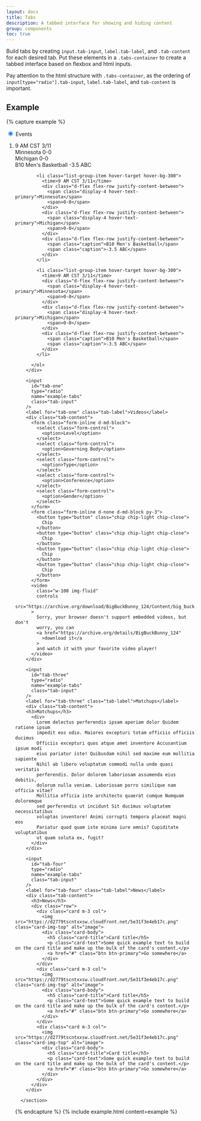 ```yaml
---
layout: docs
title: Tabs
description: A tabbed interface for showing and hiding content
group: components
toc: true
---
```


Build tabs by creating `input.tab-input`, `label.tab-label`, and
`.tab-content` for each desired tab. Put these elements in a `.tabs-container`
to create a tabbed interface based on flexbox and html inputs.

Pay attention to the html structure
with `.tabs-container`, as the ordering of `input[type="radio"].tab-input`,
`label.tab-label`, and `tab-content` is important.

## Example

{% capture example %}

<section class="tabs-container">
        <input
          id="tab-two"
          type="radio"
          name="example-tabs"
          checked="checked"
          class="tab-input"
        />
        <label for="tab-two" class="tab-label">Events</label>
        <div class="tab-content h-100 overflow-y-auto">
          <ol class="list-group list-group-flush">
            <li class="list-group-item hover-target hover-bg-300">
              <time>9 AM CST 3/11</time>
              <div class="d-flex flex-row justify-content-between">
                <span class="display-4 hover-text-primary">Minnesota</span>
                <span>0-0</span>
              </div>
              <div class="d-flex flex-row justify-content-between">
                <span class="display-4 hover-text-primary">Michigan</span>
                <span>0-0</span>
              </div>
              <div class="d-flex flex-row justify-content-between">
                <span class="caption">B10 Men's Basketball</span>
                <span class="caption">-3.5 ABC</span>
              </div>
            </li>

            <li class="list-group-item hover-target hover-bg-300">
              <time>9 AM CST 3/11</time>
              <div class="d-flex flex-row justify-content-between">
                <span class="display-4 hover-text-primary">Minnesota</span>
                <span>0-0</span>
              </div>
              <div class="d-flex flex-row justify-content-between">
                <span class="display-4 hover-text-primary">Michigan</span>
                <span>0-0</span>
              </div>
              <div class="d-flex flex-row justify-content-between">
                <span class="caption">B10 Men's Basketball</span>
                <span class="caption">-3.5 ABC</span>
              </div>
            </li>

            <li class="list-group-item hover-target hover-bg-300">
              <time>9 AM CST 3/11</time>
              <div class="d-flex flex-row justify-content-between">
                <span class="display-4 hover-text-primary">Minnesota</span>
                <span>0-0</span>
              </div>
              <div class="d-flex flex-row justify-content-between">
                <span class="display-4 hover-text-primary">Michigan</span>
                <span>0-0</span>
              </div>
              <div class="d-flex flex-row justify-content-between">
                <span class="caption">B10 Men's Basketball</span>
                <span class="caption">-3.5 ABC</span>
              </div>
            </li>

          </ol>
        </div>

        <input
          id="tab-one"
          type="radio"
          name="example-tabs"
          class="tab-input"
        />
        <label for="tab-one" class="tab-label">Videos</label>
        <div class="tab-content">
          <form class="form-inline d-md-block">
            <select class="form-control">
              <option>Level</option>
            </select>
            <select class="form-control">
              <option>Governing Body</option>
            </select>
            <select class="form-control">
              <option>Type</option>
            </select>
            <select class="form-control">
              <option>Conference</option>
            </select>
            <select class="form-control">
              <option>Gender</option>
            </select>
          </form>
          <form class="form-inline d-none d-md-block py-3">
            <button type="button" class="chip chip-light chip-close">
              Chip
            </button>
            <button type="button" class="chip chip-light chip-close">
              Chip
            </button>
            <button type="button" class="chip chip-light chip-close">
              Chip
            </button>
            <button type="button" class="chip chip-light chip-close">
              Chip
            </button>
          </form>
          <video
            class="w-100 img-fluid"
            controls
            src="https://archive.org/download/BigBuckBunny_124/Content/big_buck_bunny_720p_surround.mp4"
          >
            Sorry, your browser doesn't support embedded videos, but don't
            worry, you can
            <a href="https://archive.org/details/BigBuckBunny_124"
              >download it</a
            >
            and watch it with your favorite video player!
          </video>
        </div>

        <input
          id="tab-three"
          type="radio"
          name="example-tabs"
          class="tab-input"
        />
        <label for="tab-three" class="tab-label">Matchups</label>
        <div class="tab-content">
        <h3>Matchups</h3>
          <div>
            Lorem delectus perferendis ipsam aperiam dolor Quidem ratione ipsum
            impedit eos odio. Maiores excepturi totam officiis officiis ducimus
            Officiis excepturi quos atque amet inventore Accusantium ipsum modi
            eius pariatur iste! Quibusdam nihil sed maxime eum mollitia sapiente
            Nihil ab libero voluptatum commodi nulla unde quasi veritatis
            perferendis. Dolor dolorem laboriosam assumenda eius debitis,
            dolorum nulla veniam. Laboriosam porro similique nam officia vitae?
            Mollitia officia iste architecto quaerat cumque Numquam doloremque
            sed perferendis ut incidunt Sit ducimus voluptatem necessitatibus
            voluptas inventore! Animi corrupti tempora placeat magni eos
            Pariatur quod quam iste minima iure omnis? Cupiditate voluptatibus
            ut quam soluta ex, fugit?
          </div>
        </div>

        <input
          id="tab-four"
          type="radio"
          name="example-tabs"
          class="tab-input"
        />
        <label for="tab-four" class="tab-label">News</label>
        <div class="tab-content">
          <h3>News</h3>
          <div class="row">
            <div class="card m-3 col">
              <img src="https://d2779tscntxxsw.cloudfront.net/5e31f3e4eb17c.png" class="card-img-top" alt="image">
              <div class="card-body">
                <h5 class="card-title">Card title</h5>
                <p class="card-text">Some quick example text to build on the card title and make up the bulk of the card's content.</p>
                <a href="#" class="btn btn-primary">Go somewhere</a>
              </div>
            </div>
            <div class="card m-3 col">
              <img src="https://d2779tscntxxsw.cloudfront.net/5e31f3e4eb17c.png" class="card-img-top" alt="image">
              <div class="card-body">
                <h5 class="card-title">Card title</h5>
                <p class="card-text">Some quick example text to build on the card title and make up the bulk of the card's content.</p>
                <a href="#" class="btn btn-primary">Go somewhere</a>
              </div>
            </div>
            <div class="card m-3 col">
              <img src="https://d2779tscntxxsw.cloudfront.net/5e31f3e4eb17c.png" class="card-img-top" alt="image">
              <div class="card-body">
                <h5 class="card-title">Card title</h5>
                <p class="card-text">Some quick example text to build on the card title and make up the bulk of the card's content.</p>
                <a href="#" class="btn btn-primary">Go somewhere</a>
              </div>
            </div>
          </div>
        </div>

      </section>

{% endcapture %}
{% include example.html content=example %}
